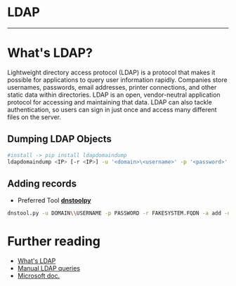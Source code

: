 # LDAP
---
# What's LDAP?
Lightweight directory access protocol (LDAP) is a protocol that makes it possible for applications to query user information rapidly.
Companies store usernames, passwords, email addresses, printer connections, and other static data within directories. LDAP is an open, vendor-neutral application protocol for accessing and maintaining that data. LDAP can also tackle authentication, so users can sign in just once and access many different files on the server.
 
## Dumping LDAP Objects 
 ```bash
 #install -> pip install ldapdomaindump
 ldapdomaindump <IP> [-r <IP>] -u '<domain>\<username>' -p '<password>' [--authtype SIMPLE] --no-json --no-grep [-o /path/dir]
 ```
## Adding records
- Preferred Tool [**dnstoolpy**](https://github.com/dirkjanm/krbrelayx/blob/master/dnstool.py)
```bash
dnstool.py -u DOMAIN\\USERNAME -p PASSWORD -r FAKESYSTEM.FQDN -a add -d YOUR_IP [DC_HOSTNAME/VICTIM-IP]
```

# Further reading
- [What's LDAP](https://www.okta.com/identity-101/what-is-ldap/)
- [Manual LDAP queries](https://posts.specterops.io/an-introduction-to-manual-active-directory-querying-with-dsquery-and-ldapsearch-84943c13d7eb)
- [Microsoft doc.](https://docs.microsoft.com/en-us/previous-versions/windows/desktop/ldap/distinguished-names)